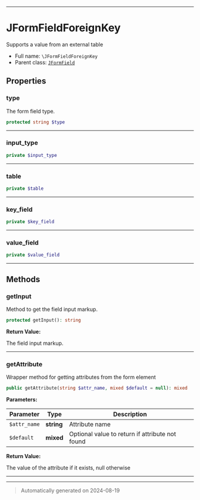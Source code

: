 ***

# JFormFieldForeignKey

Supports a value from an external table



* Full name: `\JFormFieldForeignKey`
* Parent class: [`JFormField`](./JFormField.md)



## Properties


### type

The form field type.

```php
protected string $type
```






***

### input_type



```php
private $input_type
```






***

### table



```php
private $table
```






***

### key_field



```php
private $key_field
```






***

### value_field



```php
private $value_field
```






***

## Methods


### getInput

Method to get the field input markup.

```php
protected getInput(): string
```









**Return Value:**

The field input markup.




***

### getAttribute

Wrapper method for getting attributes from the form element

```php
public getAttribute(string $attr_name, mixed $default = null): mixed
```








**Parameters:**

| Parameter | Type | Description |
|-----------|------|-------------|
| `$attr_name` | **string** | Attribute name |
| `$default` | **mixed** | Optional value to return if attribute not found |


**Return Value:**

The value of the attribute if it exists, null otherwise




***


***
> Automatically generated on 2024-08-19
